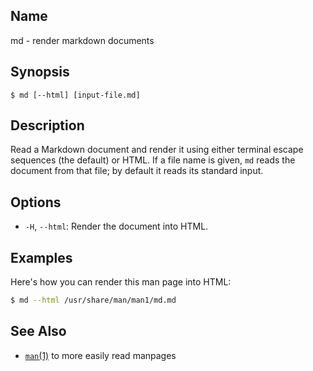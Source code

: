 ## Name

md - render markdown documents

## Synopsis

```**sh
$ md [--html] [input-file.md]
```

## Description

Read a Markdown document and render it using either terminal
escape sequences (the default) or HTML. If a file name is given,
`md` reads the document from that file; by default it reads its
standard input.

## Options

* `-H`, `--html`: Render the document into HTML.

## Examples

Here's how you can render this man page into HTML:

```sh
$ md --html /usr/share/man/man1/md.md
```

## See Also
* [`man`(1)](help://man/1/man) to more easily read manpages
